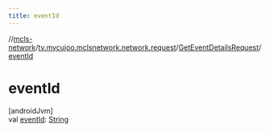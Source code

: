 ```yaml
---
title: eventId
---
```

//[mcls-network](../../../index.html)/[tv.mycujoo.mclsnetwork.network.request](../index.html)/[GetEventDetailsRequest](index.html)/[eventId](event-id.html)



# eventId



[androidJvm]\
val [eventId](event-id.html): [String](https://kotlinlang.org/api/latest/jvm/stdlib/kotlin/-string/index.html)




